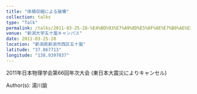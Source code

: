 ```yaml
---
title: "体積収縮による破壊"
collection: talks
type: "Talk"
permalink: /talks/2011-03-25-28-%E4%BD%93%E7%A9%8D%E5%8F%8E%E7%B8%AE%E3%81%AB%E3%82%88%E3%82%8B%E7%A0%B4%E5%A3%8A
venue: "新潟大学五十嵐キャンパス"
date: 2011-03-25-28
location: "新潟県新潟市西区五十嵐"
latitude: "37.867713"
longitude: "138.9397037"
---
```


2011年日本物理学会第66回年次大会 (東日本大震災によりキャンセル)

Author(s): 湯川諭
